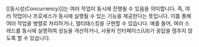[[동시성(Concurrency)]]는 여러 작업이 동시에 진행될 수 있음을 의미합니다. 즉,  여러 작업이나 프로세스가 동시에 실행될 수 있는 기능을 제공한다는 뜻입니다. 이를 통해 여러 작업을 병렬로 처리하거나, 멀티태스킹을 구현할 수 있습니다. 예를 들어, 여러 스레드를 동시에 실행하여 성능을 개선하거나, 사용자 인터페이스(UI)가 응답을 멈추지 않도록 할 수 있습니다.